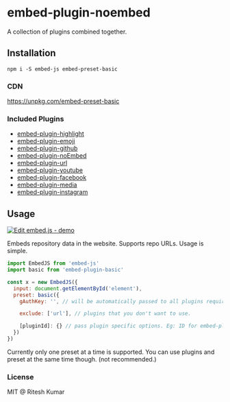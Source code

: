# embed-plugin-noembed

A collection of plugins combined together.

## Installation
```
npm i -S embed-js embed-preset-basic
```

### CDN

https://unpkg.com/embed-preset-basic

### Included Plugins
- [embed-plugin-highlight]('../embed-plugin-highlight/')
- [embed-plugin-emoji]('../embed-plugin-emoji/')
- [embed-plugin-github]('../embed-plugin-github/')
- [embed-plugin-noEmbed]('../embed-plugin-noembed/')
- [embed-plugin-url]('../embed-plugin-url/')
- [embed-plugin-youtube]('../embed-plugin-youtube/')
- [embed-plugin-facebook]('../embed-plugin-facebook/')
- [embed-plugin-media]('../embed-plugin-media/')
- [embed-plugin-instagram]('../embed-plugin-instagram/)

## Usage

[![Edit embed.js - demo](https://codesandbox.io/static/img/play-codesandbox.svg)](https://codesandbox.io/s/Wp5OlNMn)

Embeds repository data in the website. Supports repo URLs. Usage is simple.

```js
import EmbedJS from 'embed-js'
import basic from 'embed-plugin-basic'

const x = new EmbedJS({
  input: document.getElementById('element'),
  preset: basic({
    gAuthKey: '', // will be automatically passed to all plugins requiring it.

    exclude: ['url'], // plugins that you don't want to use.

    [pluginId]: {} // pass plugin specific options. Eg: ID for embed-plugin-emoji is emoji. Similar for others.
  })
})
```

Currently only one preset at a time is supported. You can use plugins and preset at the same time though. (not recommended.)

### License
MIT @ Ritesh Kumar
